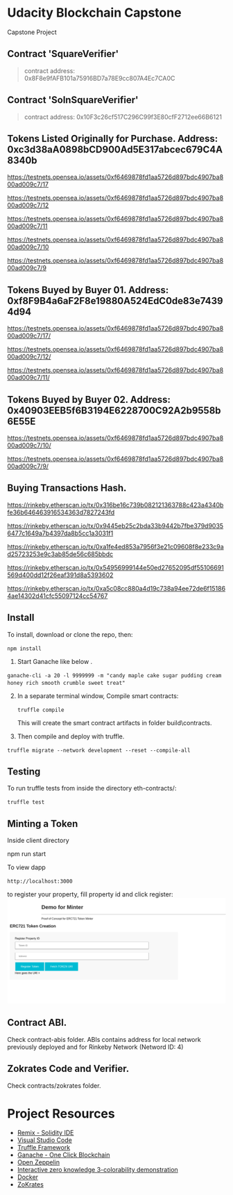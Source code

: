 # Udacity Blockchain Capstone

Capstone Project


Contract 'SquareVerifier'
--------------------------
> contract address:    0x8F8e9fAFB101a75916BD7a78E9cc807A4Ec7CA0C

Contract 'SolnSquareVerifier'
------------------------------
> contract address:    0x10F3c26cf517C296C99f3E80cfF2712ee66B6121


Tokens Listed Originally for Purchase. Address: 0xc3d38aA0898bCD900Ad5E317abcec679C4A8340b
------------------------------------------
https://testnets.opensea.io/assets/0xf6469878fd1aa5726d897bdc4907ba800ad009c7/17

https://testnets.opensea.io/assets/0xf6469878fd1aa5726d897bdc4907ba800ad009c7/12

https://testnets.opensea.io/assets/0xf6469878fd1aa5726d897bdc4907ba800ad009c7/11

https://testnets.opensea.io/assets/0xf6469878fd1aa5726d897bdc4907ba800ad009c7/10

https://testnets.opensea.io/assets/0xf6469878fd1aa5726d897bdc4907ba800ad009c7/9


Tokens Buyed by Buyer 01. Address: 0xf8F9B4a6aF2F8e19880A524EdC0de83e74394d94
------------------------------------------
https://testnets.opensea.io/assets/0xf6469878fd1aa5726d897bdc4907ba800ad009c7/17/

https://testnets.opensea.io/assets/0xf6469878fd1aa5726d897bdc4907ba800ad009c7/12/

https://testnets.opensea.io/assets/0xf6469878fd1aa5726d897bdc4907ba800ad009c7/11/


Tokens Buyed by Buyer 02. Address: 0x40903EEB5f6B3194E6228700C92A2b9558b6E55E
------------------------------------------
https://testnets.opensea.io/assets/0xf6469878fd1aa5726d897bdc4907ba800ad009c7/10/

https://testnets.opensea.io/assets/0xf6469878fd1aa5726d897bdc4907ba800ad009c7/9/


Buying Transactions Hash.
------------------------------------------
https://rinkeby.etherscan.io/tx/0x316be16c739b082121363788c423a4340bfe36b646463916534363d7827243fd

https://rinkeby.etherscan.io/tx/0x9445eb25c2bda33b9442b7fbe379d90356477c1649a7b4397da8b5cc1a3031f1

https://rinkeby.etherscan.io/tx/0xa1fe4ed853a7956f3e21c09608f8e233c9ad25723253e9c3ab85de56c685bbdc

https://rinkeby.etherscan.io/tx/0x54956999144e50ed27652095df55106691569d400dd12f26eaf391d8a5393602

https://rinkeby.etherscan.io/tx/0xa5c08cc880a4d19c738a94ee72de6f151864ae14302d41cfc55097124cc54767


## Install

To install, download or clone the repo, then:

`npm install`

1. Start Ganache like below .

`ganache-cli -a 20 -l 9999999 -m "candy maple cake sugar pudding cream honey rich smooth crumble sweet treat"` 

2. In a separate terminal window, Compile smart contracts:

    `truffle compile`

    This will create the smart contract artifacts in folder build\contracts.

3. Then compile and deploy with truffle.

`truffle migrate --network development --reset --compile-all`

## Testing
  To run truffle tests from inside the directory eth-contracts/:

`truffle test`

## Minting a Token
Inside client directory

npm run start

To view dapp

`http://localhost:3000`

to register your property, fill property id and click register:
![AppFrontPage](images/image.png)

## Contract ABI.
Check contract-abis folder. ABIs contains address for local network previously deployed and for Rinkeby Network (Netword ID: 4)

## Zokrates Code and Verifier.
Check contracts/zokrates folder.

# Project Resources

* [Remix - Solidity IDE](https://remix.ethereum.org/)
* [Visual Studio Code](https://code.visualstudio.com/)
* [Truffle Framework](https://truffleframework.com/)
* [Ganache - One Click Blockchain](https://truffleframework.com/ganache)
* [Open Zeppelin ](https://openzeppelin.org/)
* [Interactive zero knowledge 3-colorability demonstration](http://web.mit.edu/~ezyang/Public/graph/svg.html)
* [Docker](https://docs.docker.com/install/)
* [ZoKrates](https://github.com/Zokrates/ZoKrates)
